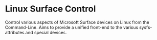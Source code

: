 # Linux Surface Control

Control various aspects of Microsoft Surface devices on Linux from the Command-Line.
Aims to provide a unified front-end to the various sysfs-attributes and special devices.
